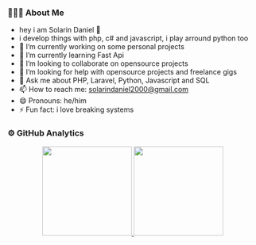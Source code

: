 ### 👨🏻‍💻 About Me

- hey i am Solarin Daniel 🤖
- i develop things with php, c# and javascript, i play arround python too
- 🔭 I’m currently working on some personal projects
- 🌱 I’m currently learning Fast Api 
- 👯 I’m looking to collaborate on opensource projects
- 🤔 I’m looking for help with opensource projects and freelance gigs
- 💬 Ask me about PHP, Laravel, Python, Javascript and SQL
- 📫 How to reach me: solarindaniel2000@gmail.com
- 😄 Pronouns: he/him
- ⚡ Fun fact: i love breaking systems

### ⚙️ GitHub Analytics

<p align="center">
<a href="https://github.com/danieltonad">
  <img height="180em" src="https://github-readme-stats.vercel.app/api?username=danieltonad&show_icons=true&theme=dracula&include_all_commits=true&count_private=true"/>
  <img height="180em" src="https://github-readme-stats.vercel.app/api/top-langs/?username=danieltonad&theme=vue-dark&layout=compact&langs_count=8"/>
</a>
</p>
